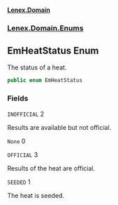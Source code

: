 #### [Lenex.Domain](index.md 'index')
### [Lenex.Domain.Enums](Lenex.Domain.Enums.md 'Lenex.Domain.Enums')

## EmHeatStatus Enum

The status of a heat.

```csharp
public enum EmHeatStatus
```
### Fields

<a name='Lenex.Domain.Enums.EmHeatStatus.INOFFICIAL'></a>

`INOFFICIAL` 2

Results are available but not official.

<a name='Lenex.Domain.Enums.EmHeatStatus.None'></a>

`None` 0

<a name='Lenex.Domain.Enums.EmHeatStatus.OFFICIAL'></a>

`OFFICIAL` 3

Results of the heat are official.

<a name='Lenex.Domain.Enums.EmHeatStatus.SEEDED'></a>

`SEEDED` 1

The heat is seeded.